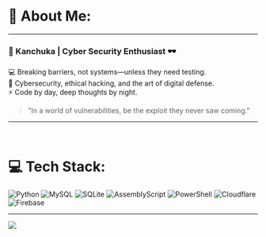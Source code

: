 # 💫 About Me:


---

### 👾 Kanchuka | Cyber Security Enthusiast 🕶️  

💻 Breaking barriers, not systems—unless they need testing.  
🔐 Cybersecurity, ethical hacking, and the art of digital defense.  
⚡ Code by day, deep thoughts by night.  

> "In a world of vulnerabilities, be the exploit they never saw coming."  

---
<br>


# 💻 Tech Stack:
![Python](https://img.shields.io/badge/python-3670A0?style=for-the-badge&logo=python&logoColor=ffdd54) ![MySQL](https://img.shields.io/badge/mysql-4479A1.svg?style=for-the-badge&logo=mysql&logoColor=white) ![SQLite](https://img.shields.io/badge/sqlite-%2307405e.svg?style=for-the-badge&logo=sqlite&logoColor=white) ![AssemblyScript](https://img.shields.io/badge/assembly%20script-%23000000.svg?style=for-the-badge&logo=assemblyscript&logoColor=white) ![PowerShell](https://img.shields.io/badge/PowerShell-%235391FE.svg?style=for-the-badge&logo=powershell&logoColor=white) ![Cloudflare](https://img.shields.io/badge/Cloudflare-F38020?style=for-the-badge&logo=Cloudflare&logoColor=white) ![Firebase](https://img.shields.io/badge/firebase-%23039BE5.svg?style=for-the-badge&logo=firebase)

---
[![](https://visitcount.itsvg.in/api?id=RicheByte&icon=0&color=0)](https://visitcount.itsvg.in)

<!-- Proudly created with GPRM ( https://gprm.itsvg.in ) -->
